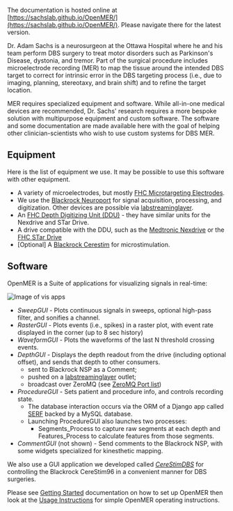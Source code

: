 The documentation is hosted online at [https://sachslab.github.io/OpenMER/](https://sachslab.github.io/OpenMER/). Please navigate there for the latest version.

Dr. Adam Sachs is a neurosurgeon at the Ottawa Hospital where he and his team perform DBS surgery to treat motor disorders such as Parkinson's Disease, dystonia, and tremor. Part of the surgical procedure includes microelectrode recording (MER) to map the tissue around the intended DBS target to correct for intrinsic error in the DBS targeting process (i.e., due to imaging, planning, stereotaxy, and brain shift) and to refine the target location.

MER requires specialized equipment and software. While all-in-one medical devices are recommended, Dr. Sachs' research requires a more bespoke solution with multipurpose equipment and custom software. The software and some documentation are made available here with the goal of helping other clinician-scientists who wish to use custom systems for DBS MER.

## Equipment

Here is the list of equipment we use. It may be possible to use this software with other equipment.

* A variety of microelectrodes, but mostly [FHC Microtargeting Electrodes](https://www.fh-co.com/product-category/microtargeting/).
* We use the [Blackrock Neuroport](https://www.blackrockmicro.com/neuroscience-research-products/neural-data-acquisition-systems/neuroport-daq-system/) for signal acquisition, processing, and digitization. Other devices are possible via [labstreaminglayer](https://labstreaminglayer.readthedocs.io/).
* An [FHC Depth Digitizing Unit (DDU)](https://www.fh-co.com/product/microtargeting-controller-power-assist-system-2-0/) - they have similar units for the Nexdrive and STar Drive.
* A drive compatible with the DDU, such as the [Medtronic Nexdrive](https://www.medicalexpo.com/prod/medtronic/product-70691-503248.html) or the [FHC STar Drive](https://www.fh-co.com/product/star-drive-motor-encoder-system/)
* [Optional] A [Blackrock Cerestim](https://www.blackrockmicro.com/neuroscience-research-products/ephys-stimulation-systems/cerestim-96-neurostimulation-system/) for microstimulation.

## Software

OpenMER is a Suite of applications for visualizing signals in real-time:

![Image of vis apps](https://github.com/SachsLab/OpenMER/blob/master/vis_apps_screenshot.PNG?raw=true)

* *SweepGUI* - Plots continuous signals in sweeps, optional high-pass filter, and sonifies a channel.
* *RasterGUI* - Plots events (i.e., spikes) in a raster plot, with event rate displayed in the corner (up to 8 sec history)
* *WaveformGUI* - Plots the waveforms of the last N threshold crossing events.
* *DepthGUI* - Displays the depth readout from the drive (including optional offset), and sends that depth to other consumers.
  * sent to Blackrock NSP as a Comment;
  * pushed on a [labstreaminglayer](https://github.com/sccn/labstreaminglayer) outlet;
  * broadcast over ZeroMQ (see [ZeroMQ Port list](for-developers.md#interprocess-communication))
* *ProcedureGUI* - Sets patient and procedure info, and controls recording state.
  * The database interaction occurs via the ORM of a Django app called [SERF](https://github.com/cboulay/SERF) backed by a MySQL database.
  * Launching ProcedureGUI also launches two processes:
    * Segments_Process to capture raw segments at each depth and Features_Process to calculate features from those segments.
* *CommentGUI* (not shown) - Send comments to the Blackrock NSP, with some widgets specialized for kinesthetic mapping.

We also use a GUI application we developed called [*CereStimDBS*](https://github.com/CerebusOSS/CereStimDBS) for controlling the Blackrock CereStim96 in a convenient manner for DBS surgeries.

Please see [Getting Started](getting-started.md) documentation on how to set up OpenMER then look at the [Usage Instructions](usage-instructions.md) for simple OpenMER operating instructions.
